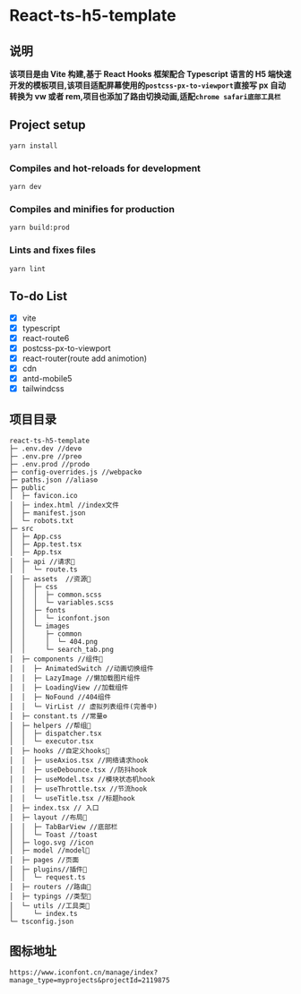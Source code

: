 # React-ts-h5-template

## 说明

**该项目是由 Vite 构建,基于 React Hooks 框架配合 Typescript 语言的 H5 端快速开发的模板项目,该项目适配屏幕使用的`postcss-px-to-viewport`直接写 px 自动转换为 vw 或者 rem,项目也添加了路由切换动画,适配`chrome safari底部工具栏`**


## Project setup

```
yarn install
```

### Compiles and hot-reloads for development

```
yarn dev
```

### Compiles and minifies for production

```
yarn build:prod
```

### Lints and fixes files

```
yarn lint
```

## To-do List

- [x] vite
- [x] typescript
- [x] react-route6
- [x] postcss-px-to-viewport
- [x] react-router(route add animotion)
- [x] cdn
- [x] antd-mobile5
- [x] tailwindcss

## 项目目录

```
react-ts-h5-template
├─ .env.dev //dev⚙
├─ .env.pre //pre⚙
├─ .env.prod //prod⚙
├─ config-overrides.js //webpack⚙
├─ paths.json //alias⚙
├─ public
│  ├─ favicon.ico
│  ├─ index.html //index文件
│  ├─ manifest.json
│  └─ robots.txt
├─ src
│  ├─ App.css
│  ├─ App.test.tsx
│  ├─ App.tsx
│  ├─ api //请求📃
│  │  └─ route.ts
│  ├─ assets  //资源📃
│  │  ├─ css
│  │  │  ├─ common.scss
│  │  │  └─ variables.scss
│  │  ├─ fonts
│  │  │  └─ iconfont.json
│  │  └─ images
│  │     ├─ common
│  │     │  └─ 404.png
│  │     └─ search_tab.png
│  ├─ components //组件📃
│  │  ├─ AnimatedSwitch //动画切换组件
│  │  ├─ LazyImage //懒加载图片组件
│  │  ├─ LoadingView //加载组件
│  │  ├─ NoFound //404组件
│  │  └─ VirList // 虚拟列表组件(完善中)
│  ├─ constant.ts //常量⚙
│  ├─ helpers //帮组📃
│  │  ├─ dispatcher.tsx
│  │  └─ executor.tsx
│  ├─ hooks //自定义hooks📃
│  │  ├─ useAxios.tsx //网络请求hook
│  │  ├─ useDebounce.tsx //防抖hook
│  │  ├─ useModel.tsx //模块状态机hook
│  │  ├─ useThrottle.tsx //节流hook
│  │  └─ useTitle.tsx //标题hook
│  ├─ index.tsx // 入口
│  ├─ layout //布局📃
│  │  ├─ TabBarView //底部栏
│  │  └─ Toast //toast
│  ├─ logo.svg //icon
│  ├─ model //model📃
│  ├─ pages //页面
│  ├─ plugins//插件📃
│  │  └─ request.ts
│  ├─ routers //路由📃
│  ├─ typings //类型📃
│  └─ utils //工具类📃
│     └─ index.ts
└─ tsconfig.json

```

## 图标地址

```
https://www.iconfont.cn/manage/index?manage_type=myprojects&projectId=2119875
```
